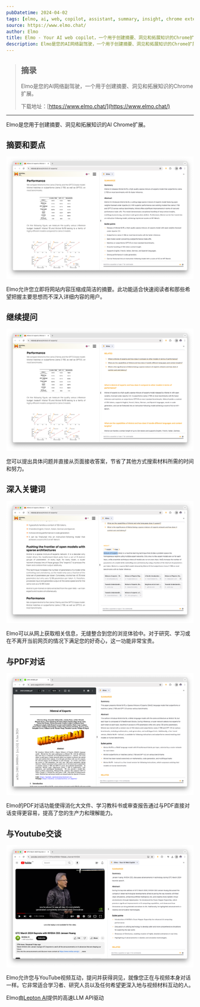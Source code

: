 ```yaml
---
pubDatetime: 2024-04-02
tags: [elmo, ai, web, copilot, assistant, summary, insight, chrome extension]
source: https://www.elmo.chat/
author: Elmo
title: Elmo - Your AI web copilot，一个用于创建摘要、洞见和拓展知识的Chrome扩展
description: Elmo是您的AI网络副驾驶，一个用于创建摘要、洞见和拓展知识的Chrome扩展。
---
```


> ## 摘录
>
> Elmo是您的AI网络副驾驶，一个用于创建摘要、洞见和拓展知识的Chrome扩展。
>
> 下载地址：[https://www.elmo.chat/](https://www.elmo.chat/)

---

Elmo是您用于创建摘要、洞见和拓展知识的AI Chrome扩展。

## 摘要和要点

![App 截图](../../assets/80/image.png)

Elmo允许您立即将网站内容压缩成简洁的摘要。此功能适合快速阅读者和那些希望把握主要思想而不深入详细内容的用户。

## 继续提问

![App 截图](../../assets/80/image.1.png)

您可以提出具体问题并直接从页面接收答案，节省了其他方式搜索材料所需的时间和努力。

## 深入关键词

![App 截图](../../assets/80/image.2.png)

Elmo可以从网上获取相关信息，无缝整合到您的浏览体验中。对于研究、学习或在不离开当前网页的情况下满足您的好奇心，这一功能非常宝贵。

## 与PDF对话

![App 截图](../../assets/80/image.3.png)

Elmo的PDF对话功能使得消化大文件、学习教科书或审查报告通过与PDF直接对话变得更容易，提高了您的生产力和理解能力。

## 与Youtube交谈

![App 截图](../../assets/80/image.4.png)

Elmo允许您与YouTube视频互动，提问并获得洞见，就像您正在与视频本身对话一样。它非常适合学习者、研究人员以及任何希望更深入地与视频材料互动的人。

Elmo由[Lepton AI](https://lepton.ai/)提供的高速LLM API驱动
